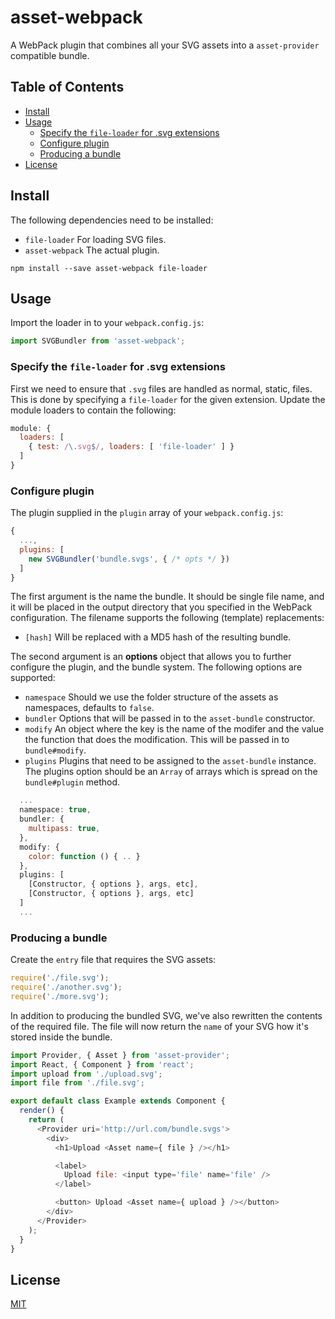 # asset-webpack

A WebPack plugin that combines all your SVG assets into a `asset-provider`
compatible bundle.

## Table of Contents

- [Install](#install)
- [Usage](#usage)
  - [Specify the `file-loader` for .svg extensions](#specify-the-file-loader-for-svg-extensions)
  - [Configure plugin](#configure-plugin)
  - [Producing a bundle](#producing-a-bundle)
- [License](#license)

## Install

The following dependencies need to be installed:

- `file-loader` For loading SVG files.
- `asset-webpack` The actual plugin.

```
npm install --save asset-webpack file-loader
```

## Usage

Import the loader in to your `webpack.config.js`:

```js
import SVGBundler from 'asset-webpack';
```

### Specify the `file-loader` for .svg extensions

First we need to ensure that `.svg` files are handled as normal, static, files.
This is done by specifying a `file-loader` for the given extension. Update the
module loaders to contain the following:

```js
module: {
  loaders: [
    { test: /\.svg$/, loaders: [ 'file-loader' ] }
  ]
}
```

### Configure plugin

The plugin supplied in the `plugin` array of your `webpack.config.js`:

```js
{
  ...,
  plugins: [
    new SVGBundler('bundle.svgs', { /* opts */ })
  ]
}
```

The first argument is the name the bundle. It should be single file name, and
it will be placed in the output directory that you specified in the WebPack
configuration. The filename supports the following (template) replacements:

- `[hash]` Will be replaced with a MD5 hash of the resulting bundle.

The second argument is an **options** object that allows you to further
configure the plugin, and the bundle system. The following options are
supported:

- `namespace` Should we use the folder structure of the assets as namespaces,
  defaults to `false`.
- `bundler` Options that will be passed in to the `asset-bundle` constructor.
- `modify` An object where the key is the name of the modifer and the value the
  function that does the modification. This will be passed in to `bundle#modify`.
- `plugins` Plugins that need to be assigned to the `asset-bundle` instance.
  The plugins option should be an `Array` of arrays which is spread on the
  `bundle#plugin` method.


```js
  ...
  namespace: true,
  bundler: {
    multipass: true,
  },
  modify: {
    color: function () { .. }
  },
  plugins: [
    [Constructor, { options }, args, etc],
    [Constructor, { options }, args, etc]
  ]
  ...
```

### Producing a bundle

Create the `entry` file that requires the SVG assets:

```js
require('./file.svg');
require('./another.svg');
require('./more.svg');
```

In addition to producing the bundled SVG, we've also rewritten the contents of
the required file. The file will now return the `name` of your SVG how it's
stored inside the bundle.

```js
import Provider, { Asset } from 'asset-provider';
import React, { Component } from 'react';
import upload from './upload.svg';
import file from './file.svg';

export default class Example extends Component {
  render() {
    return (
      <Provider uri='http://url.com/bundle.svgs'>
        <div>
          <h1>Upload <Asset name={ file } /></h1>

          <label>
            Upload file: <input type='file' name='file' />
          </label>

          <button> Upload <Asset name={ upload } /></button>
        </div>
      </Provider>
    );
  }
}
```

## License

[MIT](LICENSE)
